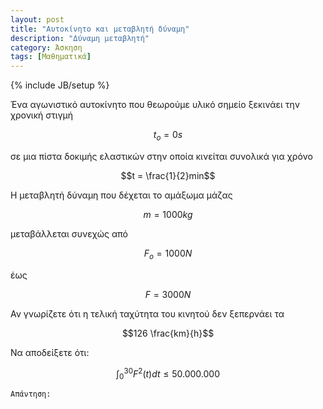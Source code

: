 ```yaml
---
layout: post
title: "Αυτοκίνητο και μεταβλητή δύναμη"
description: "Δύναμη μεταβλητή"
category: Άσκηση
tags: [Μαθηματικά]
---
```

{% include JB/setup %}

Ένα αγωνιστικό αυτοκίνητο που θεωρούμε υλικό σημείο ξεκινάει την χρονική στιγμή

$$ t_o = 0s $$ 

σε μια πίστα δοκιμής ελαστικών στην οποία κινείται συνολικά για χρόνο 

$$t = \frac{1}{2}min$$

Η μεταβλητή δύναμη που δέχεται το αμάξωμα μάζας 

$$ m = 1000 kg$$ 

μεταβάλλεται συνεχώς από 

$$F_o = 1000N$$ 

έως 

$$F = 3000N$$ 

Αν γνωρίζετε ότι η τελική ταχύτητα του κινητού δεν ξεπερνάει τα 

$$126 \frac{km}{h}$$

 Να αποδείξετε ότι:

$$ \int_0^{30} F^2(t)dt \le 50.000.000$$



`Απάντηση:`


